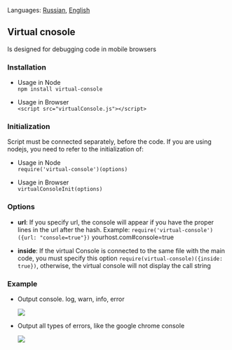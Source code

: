 Languages: [Russian](/README.RU.md), [English](/README.md)

## Virtual cnosole
Is designed for debugging code in mobile browsers

### Installation
- Usage in Node  
```npm install virtual-console```

- Usage in Browser  
```<script src="virtualConsole.js"></script>```

### Initialization
Script must be connected separately, before the code. If you are using nodejs, you need to refer to the initialization of:

- Usage in Node  
```require('virtual-console')(options)```

- Usage in Browser  
```virtualConsoleInit(options)```

### Options
- **url**: If you specify url, the console will appear if you have the proper lines in the url after the hash. Example: ```require('virtual-console')({url: "console=true"})``` yourhost.com#console=true

- **inside**: If the virtual Console is connected to the same file with the main code, you must specify this option ```require(virtual-console)({inside: true})```, otherwise, the virtual console will not display the call string


### Example
- Output console. log, warn, info, error

  ![](/screenshots/virtual-console-example.png)


- Output all types of errors, like the google chrome console

  ![](/screenshots/virtual-console-show-errors.png)